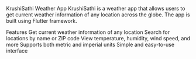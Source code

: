 KrushiSathi Weather App
KrushiSathi is a weather app that allows users to get current weather information of any location across the globe. The app is built using Flutter framework.

Features
Get current weather information of any location
Search for locations by name or ZIP code
View temperature, humidity, wind speed, and more
Supports both metric and imperial units
Simple and easy-to-use interface
